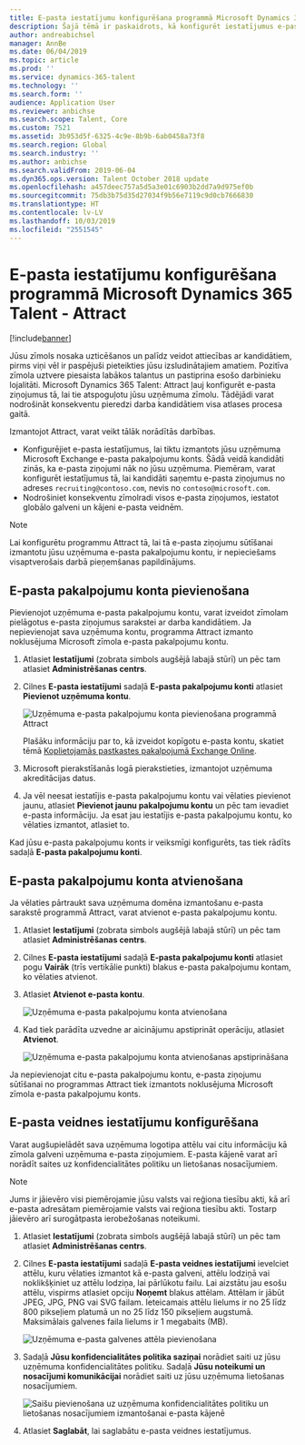 ```yaml
---
title: E-pasta iestatījumu konfigurēšana programmā Microsoft Dynamics 365 Talent - Attract
description: Šajā tēmā ir paskaidrots, kā konfigurēt iestatījumus e-pasta ziņojumiem, kas tiek nosūtīti, izmantojot Microsoft Dynamcis 365 Talent - Attract.
author: andreabichsel
manager: AnnBe
ms.date: 06/04/2019
ms.topic: article
ms.prod: ''
ms.service: dynamics-365-talent
ms.technology: ''
ms.search.form: ''
audience: Application User
ms.reviewer: anbichse
ms.search.scope: Talent, Core
ms.custom: 7521
ms.assetid: 3b953d5f-6325-4c9e-8b9b-6ab0458a73f8
ms.search.region: Global
ms.search.industry: ''
ms.author: anbichse
ms.search.validFrom: 2019-06-04
ms.dyn365.ops.version: Talent October 2018 update
ms.openlocfilehash: a457deec757a5d5a3e01c6903b2dd7a9d975ef0b
ms.sourcegitcommit: 75db3b75d35d27034f9b56e7119c9d0cb7666830
ms.translationtype: HT
ms.contentlocale: lv-LV
ms.lasthandoff: 10/03/2019
ms.locfileid: "2551545"
---
```

# <a name="configure-email-settings-in-microsoft-dynamics-365-talent---attract"></a>E-pasta iestatījumu konfigurēšana programmā Microsoft Dynamics 365 Talent - Attract

[!include[banner](../includes/banner.md)]

Jūsu zīmols nosaka uzticēšanos un palīdz veidot attiecības ar kandidātiem, pirms viņi vēl ir paspējuši pieteikties jūsu izsludinātajiem amatiem. Pozitīva zīmola uztvere piesaista labākos talantus un pastiprina esošo darbinieku lojalitāti. Microsoft Dynamics 365 Talent: Attract ļauj konfigurēt e-pasta ziņojumus tā, lai tie atspoguļotu jūsu uzņēmuma zīmolu. Tādējādi varat nodrošināt konsekventu pieredzi darba kandidātiem visa atlases procesa gaitā.

Izmantojot Attract, varat veikt tālāk norādītās darbības.

- Konfigurējiet e-pasta iestatījumus, lai tiktu izmantots jūsu uzņēmuma Microsoft Exchange e-pasta pakalpojumu konts. Šādā veidā kandidāti zinās, ka e-pasta ziņojumi nāk no jūsu uzņēmuma. Piemēram, varat konfigurēt iestatījumus tā, lai kandidāti saņemtu e-pasta ziņojumus no adreses `recruiting@contoso.com`, nevis no `contoso@microsoft.com`.
- Nodrošiniet konsekventu zīmolradi visos e-pasta ziņojumos, iestatot globālo galveni un kājeni e-pasta veidnēm. 

> [!NOTE]
> Lai konfigurētu programmu Attract tā, lai tā e-pasta ziņojumu sūtīšanai izmantotu jūsu uzņēmuma e-pasta pakalpojumu kontu, ir nepieciešams visaptverošais darbā pieņemšanas papildinājums.

## <a name="connect-an-email-service-account"></a>E-pasta pakalpojumu konta pievienošana

Pievienojot uzņēmuma e-pasta pakalpojumu kontu, varat izveidot zīmolam pielāgotus e-pasta ziņojumus sarakstei ar darba kandidātiem. Ja nepievienojat sava uzņēmuma kontu, programma Attract izmanto noklusējuma Microsoft zīmola e-pasta pakalpojumu kontu.

1. Atlasiet **Iestatījumi** (zobrata simbols augšējā labajā stūrī) un pēc tam atlasiet **Administrēšanas centrs**.
2. Cilnes **E-pasta iestatījumi** sadaļā **E-pasta pakalpojumu konti** atlasiet **Pievienot uzņēmuma kontu**.

    ![Uzņēmuma e-pasta pakalpojumu konta pievienošana programmā Attract](./media/attract-admin-email-service-accounts.png)

    Plašāku informāciju par to, kā izveidot kopīgotu e-pasta kontu, skatiet tēmā [Koplietojamās pastkastes pakalpojumā Exchange Online](https://docs.microsoft.com/exchange/collaboration-exo/shared-mailboxes).

3. Microsoft pierakstīšanās logā pierakstieties, izmantojot uzņēmuma akreditācijas datus.
4. Ja vēl neesat iestatījis e-pasta pakalpojumu kontu vai vēlaties pievienot jaunu, atlasiet **Pievienot jaunu pakalpojumu kontu** un pēc tam ievadiet e-pasta informāciju. Ja esat jau iestatījis e-pasta pakalpojumu kontu, ko vēlaties izmantot, atlasiet to.

Kad jūsu e-pasta pakalpojumu konts ir veiksmīgi konfigurēts, tas tiek rādīts sadaļā **E-pasta pakalpojumu konti**.

## <a name="disconnect-an-email-service-account"></a>E-pasta pakalpojumu konta atvienošana

Ja vēlaties pārtraukt sava uzņēmuma domēna izmantošanu e-pasta sarakstē programmā Attract, varat atvienot e-pasta pakalpojumu kontu.

1. Atlasiet **Iestatījumi** (zobrata simbols augšējā labajā stūrī) un pēc tam atlasiet **Administrēšanas centrs**.
2. Cilnes **E-pasta iestatījumi** sadaļā **E-pasta pakalpojumu konti** atlasiet pogu **Vairāk** (trīs vertikālie punkti) blakus e-pasta pakalpojumu kontam, ko vēlaties atvienot.
3. Atlasiet **Atvienot e-pasta kontu**.

    ![Uzņēmuma e-pasta pakalpojumu konta atvienošana](./media/attract-admin-disconnect-email-account.png)

4. Kad tiek parādīta uzvedne ar aicinājumu apstiprināt operāciju, atlasiet **Atvienot**.

    ![Uzņēmuma e-pasta pakalpojumu konta atvienošanas apstiprināšana](./media/attract-admin-email-confirm-disconnect.png)

Ja nepievienojat citu e-pasta pakalpojumu kontu, e-pasta ziņojumu sūtīšanai no programmas Attract tiek izmantots noklusējuma Microsoft zīmola e-pasta pakalpojumu konts.

## <a name="configure-email-template-settings"></a>E-pasta veidnes iestatījumu konfigurēšana

Varat augšupielādēt sava uzņēmuma logotipa attēlu vai citu informāciju kā zīmola galveni uzņēmuma e-pasta ziņojumiem. E-pasta kājenē varat arī norādīt saites uz konfidencialitātes politiku un lietošanas nosacījumiem.

> [!NOTE]
> Jums ir jāievēro visi piemērojamie jūsu valsts vai reģiona tiesību akti, kā arī e-pasta adresātam piemērojamie valsts vai reģiona tiesību akti. Tostarp jāievēro arī surogātpasta ierobežošanas noteikumi.

1. Atlasiet **Iestatījumi** (zobrata simbols augšējā labajā stūrī) un pēc tam atlasiet **Administrēšanas centrs**.
2. Cilnes **E-pasta iestatījumi** sadaļā **E-pasta veidnes iestatījumi** ievelciet attēlu, kuru vēlaties izmantot kā e-pasta galveni, attēlu lodziņā vai noklikšķiniet uz attēlu lodziņa, lai pārlūkotu failu. Lai aizstātu jau esošu attēlu, vispirms atlasiet opciju **Noņemt** blakus attēlam. Attēlam ir jābūt JPEG, JPG, PNG vai SVG failam. Ieteicamais attēlu lielums ir no 25 līdz 800 pikseļiem platumā un no 25 līdz 150 pikseļiem augstumā. Maksimālais galvenes faila lielums ir 1 megabaits (MB).

    ![Uzņēmuma e-pasta galvenes attēla pievienošana](./media/attract-admin-email-header.png)

3. Sadaļā **Jūsu konfidencialitātes politika saziņai** norādiet saiti uz jūsu uzņēmuma konfidencialitātes politiku. Sadaļā **Jūsu noteikumi un nosacījumi komunikācijai** norādiet saiti uz jūsu uzņēmuma lietošanas nosacījumiem.

    ![Saišu pievienošana uz uzņēmuma konfidencialitātes politiku un lietošanas nosacījumiem izmantošanai e-pasta kājenē](./media/attract-admin-email-footer.png)

4. Atlasiet **Saglabāt**, lai saglabātu e-pasta veidnes iestatījumus.
